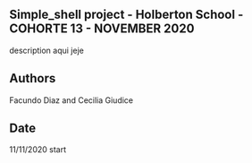 Simple_shell project - Holberton School - COHORTE 13 - NOVEMBER 2020
---------------

description aqui jeje


Authors
---------------
Facundo Diaz and Cecilia Giudice

Date
---------------
11/11/2020 start
